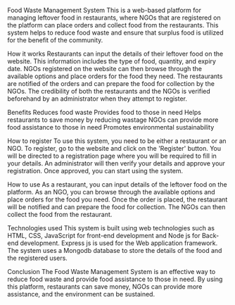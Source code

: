 Food Waste Management System This is a web-based platform for managing leftover food in restaurants, where NGOs that are registered on the platform can place orders and collect food from the restaurants. This system helps to reduce food waste and ensure that surplus food is utilized for the benefit of the community.

How it works Restaurants can input the details of their leftover food on the website. This information includes the type of food, quantity, and expiry date. NGOs registered on the website can then browse through the available options and place orders for the food they need. The restaurants are notified of the orders and can prepare the food for collection by the NGOs. The credibility of both the restaurants and the NGOs is verified beforehand by an administrator when they attempt to register.

Benefits Reduces food waste Provides food to those in need Helps restaurants to save money by reducing wastage NGOs can provide more food assistance to those in need Promotes environmental sustainability

How to register To use this system, you need to be either a restaurant or an NGO. To register, go to the website and click on the 'Register' button. You will be directed to a registration page where you will be required to fill in your details. An administrator will then verify your details and approve your registration. Once approved, you can start using the system.

How to use As a restaurant, you can input details of the leftover food on the platform. As an NGO, you can browse through the available options and place orders for the food you need. Once the order is placed, the restaurant will be notified and can prepare the food for collection. The NGOs can then collect the food from the restaurant.

Technologies used This system is built using web technologies such as HTML, CSS, JavaScript for front-end development and Node js for Back-end development. Express js is used for the Web application framework. The system uses a Mongodb database to store the details of the food and the registered users.

Conclusion The Food Waste Management System is an effective way to reduce food waste and provide food assistance to those in need. By using this platform, restaurants can save money, NGOs can provide more assistance, and the environment can be sustained.
